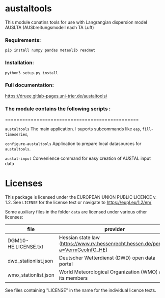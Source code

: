 austaltools
======

This module conatins tools for use with Langrangian dispersion model AUSLTA (AUSbreitungsmodell nach TA Luft)

### Requirements:

    pip install numpy pandas meteolib readmet 

### Installation:

    python3 setup.py install

### Full documentation:
https://druee.gitlab-pages.uni-trier.de/austaltools/

### The module contains the following scripts : 
===============================================

``austaltools``
    The main application. I suports subcommands like
    ``eap``, ``fill-timeseries``, 

``configure-austaltools``
    Application to prepare local datasources for ``austaltools``.

``austal-input``
    Convenience command for easy creation of AUSTAL input data

Licenses
========

This package is licensed under the EUROPEAN UNION PUBLIC LICENCE v. 1.2.
See ``LICENSE`` for the license text or navigate to https://eupl.eu/1.2/en/

Some auxiliary files in the folder ``data`` are licensed under
various other licenses:

| file                  | provider                                                                        | license               |
|-----------------------|---------------------------------------------------------------------------------|-----------------------|
| DGM10-HE.LICENSE.txt  | Hessian state law (https://www.rv.hessenrecht.hessen.de/perma?a=VermGeoInfG_HE) | none (PD)             |
| dwd_stationlist.json  | Deutscher Wetterdienst (DWD) open data portal                                   | CC BY 4.0             |
| wmo_stationlist.json  | World Meteorological Organization (WMO) and its members                         | CC BY 4.0             |


<!-- note to self: &#8209; = non-breaking hyphen -->

See files containing "LICENSE" in the name for the individual licence texts.
